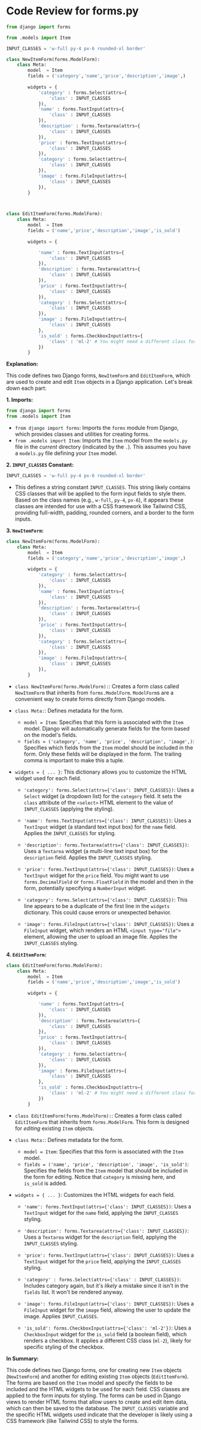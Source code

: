 # Code Review for forms.py

```python
from django import forms

from .models import Item

INPUT_CLASSES = 'w-full py-4 px-6 rounded-xl border'

class NewItemForm(forms.ModelForm):
    class Meta:
        model  = Item
        fields = ('category','name','price','description','image',)
    
        widgets = {
            'category' : forms.Select(attrs={
                'class' : INPUT_CLASSES
            }),
            'name' : forms.TextInput(attrs={
                'class' : INPUT_CLASSES
            }),
            'description' : forms.Textarea(attrs={
                'class' : INPUT_CLASSES
            }),
            'price' : forms.TextInput(attrs={
                'class' : INPUT_CLASSES
            }),
            'category' : forms.Select(attrs={
                'class' : INPUT_CLASSES
            }),
            'image' : forms.FileInput(attrs={
                'class' : INPUT_CLASSES
            }),
        }



class EditItemForm(forms.ModelForm):
    class Meta:
        model  = Item
        fields = ('name','price','description','image','is_sold')
    
        widgets = {

            'name' : forms.TextInput(attrs={
                'class' : INPUT_CLASSES
            }),
            'description' : forms.Textarea(attrs={
                'class' : INPUT_CLASSES
            }),
            'price' : forms.TextInput(attrs={
                'class' : INPUT_CLASSES
            }),
            'category' : forms.Select(attrs={
                'class' : INPUT_CLASSES
            }),
            'image' : forms.FileInput(attrs={
                'class' : INPUT_CLASSES
            },
            'is_sold' : forms.CheckboxInput(attrs={
                'class' : 'ml-2' # You might need a different class for checkboxes
            })
        }
```

**Explanation:**

This code defines two Django forms, `NewItemForm` and `EditItemForm`, which are used to create and edit `Item` objects in a Django application.  Let's break down each part:

**1. Imports:**

```python
from django import forms
from .models import Item
```

*   `from django import forms`: Imports the `forms` module from Django, which provides classes and utilities for creating forms.
*   `from .models import Item`: Imports the `Item` model from the `models.py` file in the *current* directory (indicated by the `.`). This assumes you have a `models.py` file defining your `Item` model.

**2. `INPUT_CLASSES` Constant:**

```python
INPUT_CLASSES = 'w-full py-4 px-6 rounded-xl border'
```

*   This defines a string constant `INPUT_CLASSES`.  This string likely contains CSS classes that will be applied to the form input fields to style them.  Based on the class names (e.g., `w-full`, `py-4`, `px-6`), it appears these classes are intended for use with a CSS framework like Tailwind CSS, providing full-width, padding, rounded corners, and a border to the form inputs.

**3. `NewItemForm`:**

```python
class NewItemForm(forms.ModelForm):
    class Meta:
        model  = Item
        fields = ('category','name','price','description','image',)
    
        widgets = {
            'category' : forms.Select(attrs={
                'class' : INPUT_CLASSES
            }),
            'name' : forms.TextInput(attrs={
                'class' : INPUT_CLASSES
            }),
            'description' : forms.Textarea(attrs={
                'class' : INPUT_CLASSES
            }),
            'price' : forms.TextInput(attrs={
                'class' : INPUT_CLASSES
            }),
            'category' : forms.Select(attrs={
                'class' : INPUT_CLASSES
            }),
            'image' : forms.FileInput(attrs={
                'class' : INPUT_CLASSES
            }),
        }
```

*   `class NewItemForm(forms.ModelForm):`:  Creates a form class called `NewItemForm` that inherits from `forms.ModelForm`.  `ModelForm`s are a convenient way to create forms directly from Django models.

*   `class Meta:`: Defines metadata for the form.

    *   `model = Item`: Specifies that this form is associated with the `Item` model.  Django will automatically generate fields for the form based on the model's fields.
    *   `fields = ('category', 'name', 'price', 'description', 'image',)`: Specifies which fields from the `Item` model should be included in the form. Only these fields will be displayed in the form.  The trailing comma is important to make this a tuple.

*   `widgets = { ... }`: This dictionary allows you to customize the HTML widget used for each field.

    *   `'category': forms.Select(attrs={'class': INPUT_CLASSES})`:  Uses a `Select` widget (a dropdown list) for the `category` field.  It sets the `class` attribute of the `<select>` HTML element to the value of `INPUT_CLASSES` (applying the styling).

    *   `'name': forms.TextInput(attrs={'class': INPUT_CLASSES})`: Uses a `TextInput` widget (a standard text input box) for the `name` field.  Applies the `INPUT_CLASSES` for styling.

    *   `'description': forms.Textarea(attrs={'class': INPUT_CLASSES})`:  Uses a `Textarea` widget (a multi-line text input box) for the `description` field. Applies the `INPUT_CLASSES` styling.

    *   `'price': forms.TextInput(attrs={'class': INPUT_CLASSES})`:  Uses a `TextInput` widget for the `price` field.  You might want to use `forms.DecimalField` or `forms.FloatField` in the model and then in the form, potentially specifying a `NumberInput` widget.

    *   `'category': forms.Select(attrs={'class': INPUT_CLASSES})`:  This line appears to be a duplicate of the first line in the `widgets` dictionary. This could cause errors or unexpected behavior.

    *   `'image': forms.FileInput(attrs={'class': INPUT_CLASSES})`:  Uses a `FileInput` widget, which renders an HTML `<input type="file">` element, allowing the user to upload an image file.  Applies the `INPUT_CLASSES` styling.

**4. `EditItemForm`:**

```python
class EditItemForm(forms.ModelForm):
    class Meta:
        model  = Item
        fields = ('name','price','description','image','is_sold')
    
        widgets = {

            'name' : forms.TextInput(attrs={
                'class' : INPUT_CLASSES
            }),
            'description' : forms.Textarea(attrs={
                'class' : INPUT_CLASSES
            }),
            'price' : forms.TextInput(attrs={
                'class' : INPUT_CLASSES
            }),
            'category' : forms.Select(attrs={
                'class' : INPUT_CLASSES
            }),
            'image' : forms.FileInput(attrs={
                'class' : INPUT_CLASSES
            },
            'is_sold' : forms.CheckboxInput(attrs={
                'class' : 'ml-2' # You might need a different class for checkboxes
            })
        }
```

*   `class EditItemForm(forms.ModelForm):`:  Creates a form class called `EditItemForm` that inherits from `forms.ModelForm`.  This form is designed for *editing* existing `Item` objects.

*   `class Meta:`: Defines metadata for the form.

    *   `model = Item`:  Specifies that this form is associated with the `Item` model.
    *   `fields = ('name', 'price', 'description', 'image', 'is_sold')`:  Specifies the fields from the `Item` model that should be included in the form for editing.  Notice that `category` is missing here, and `is_sold` is added.

*   `widgets = { ... }`: Customizes the HTML widgets for each field.

    *   `'name': forms.TextInput(attrs={'class': INPUT_CLASSES})`:  Uses a `TextInput` widget for the `name` field, applying the `INPUT_CLASSES` styling.

    *   `'description': forms.Textarea(attrs={'class': INPUT_CLASSES})`: Uses a `Textarea` widget for the `description` field, applying the `INPUT_CLASSES` styling.

    *   `'price': forms.TextInput(attrs={'class': INPUT_CLASSES})`: Uses a `TextInput` widget for the `price` field, applying the `INPUT_CLASSES` styling.

    *   `'category' : forms.Select(attrs={'class' : INPUT_CLASSES})`: Includes category again, but it's *likely* a mistake since it isn't in the `fields` list. It won't be rendered anyway.

    *   `'image': forms.FileInput(attrs={'class': INPUT_CLASSES})`:  Uses a `FileInput` widget for the `image` field, allowing the user to update the image. Applies `INPUT_CLASSES`.

    *   `'is_sold': forms.CheckboxInput(attrs={'class': 'ml-2'})`:  Uses a `CheckboxInput` widget for the `is_sold` field (a boolean field), which renders a checkbox.  It applies a different CSS class (`ml-2`), likely for specific styling of the checkbox.

**In Summary:**

This code defines two Django forms, one for creating new `Item` objects (`NewItemForm`) and another for editing existing `Item` objects (`EditItemForm`).  The forms are based on the `Item` model and specify the fields to be included and the HTML widgets to be used for each field.  CSS classes are applied to the form inputs for styling.  The forms can be used in Django views to render HTML forms that allow users to create and edit item data, which can then be saved to the database. The `INPUT_CLASSES` variable and the specific HTML widgets used indicate that the developer is likely using a CSS framework (like Tailwind CSS) to style the forms.
